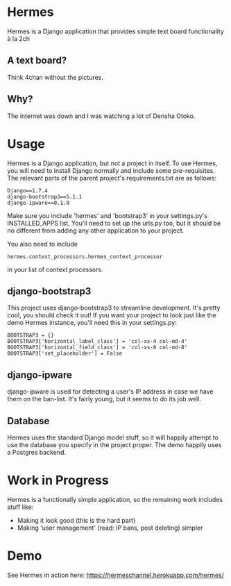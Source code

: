 # Hermes
Hermes is a Django application that provides simple text board functionality à la 2ch

## A text board?
Think 4chan without the pictures.

## Why?
The internet was down and I was watching a lot of Densha Otoko.

# Usage
Hermes is a Django application, but not a project in itself. To use Hermes, you will need to install Django normally
and include some pre-requisites. The relevant parts of the parent project's requirements.txt are as follows:

    Django==1.7.4
    django-bootstrap3==5.1.1
    django-ipware==0.1.0

Make sure you include 'hermes' and 'bootstrap3' in your settings.py's INSTALLED_APPS list. You'll need to set up the urls.py
too, but it should be no different from adding any other application to your project.

You also need to include

    hermes.context_processors.hermes_context_processor

in your list of context processors.

## django-bootstrap3
This project uses django-bootstrap3 to streamline development. It's pretty cool, you should check it out!
If you want your project to look just like the demo Hermes instance, you'll need this in your settings.py:

    BOOTSTRAP3 = {}
    BOOTSTRAP3['horizontal_label_class'] = 'col-xs-4 col-md-4'
    BOOTSTRAP3['horizontal_field_class'] = 'col-xs-8 col-md-8'
    BOOTSTRAP3['set_placeholder'] = False

## django-ipware
django-ipware is used for detecting a user's IP address in case we have them on the ban-list. It's fairly young, but it seems
to do its job well.

## Database
Hermes uses the standard Django model stuff, so it will happily attempt to use the database you specify in the project proper.
The demo happily uses a Postgres backend.

# Work in Progress
Hermes is a functionally simple application, so the remaining work includes stuff like:
* Making it look good (this is the hard part)
* Making 'user management' (read: IP bans, post deleting) simpler

# Demo
See Hermes in action here:
https://hermeschannel.herokuapp.com/hermes/
